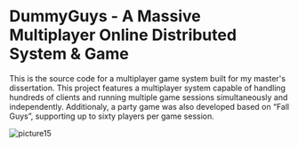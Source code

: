 # DummyGuys - A Massive Multiplayer Online Distributed System & Game

This is the source code for a multiplayer game system built for my master's dissertation. This project features a multiplayer system capable of handling hundreds of clients and running multiple game sessions simultaneously and independently. Additionaly, a party game was also developed based on “Fall Guys”, supporting up to sixty players per game session.

![picture15](https://github.com/marsRocha/DummyGuys/assets/25842353/cc04beb6-8d2f-4ad7-940c-191dd2fa348d)

